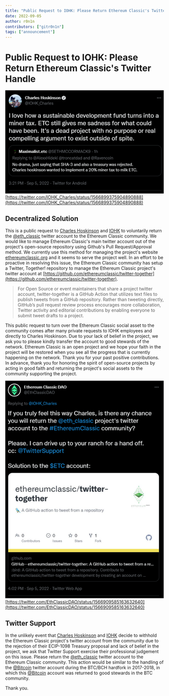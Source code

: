 ```yaml
---
title: "Public Request to IOHK: Please Return Ethereum Classic's Twitter Handle"
date: 2022-09-05
author: r0n1n
contributors: ["gitr0n1n"]
tags: ["announcement"]
---
```


# Public Request to IOHK: Please Return Ethereum Classic's Twitter Handle

![Charles Hoskinson spreading Misinformation about Ethereum Classic](./charles_tweet1.png)
[https://twitter.com/IOHK_Charles/status/1566899375904890888](https://twitter.com/IOHK_Charles/status/1566899375904890888)

## Decentralized Solution

This is a public request to [Charles Hoskinson](https://twitter.com/IOHK_Charles) and [IOHK](https://iohk.io/) to voluntarily return the [@eth_classic](https://twitter.com/eth_classic) twitter account to the Ethereum Classic community. We would like to manage Ethereum Classic's main twitter account out of the project's open-source repository using Github's Pull Request/Approval method. We currently use this method for managing the project's website [ethereumclassic.org](https://ethereumclassic.org) and it seems to serve the project well. In an effort to be proactive in resolving this issue, the Ethereum Classic community has setup a Twitter, Together! repository to manage the Ethereum Classic project's twitter account at [https://github.com/ethereumclassic/twitter-together](https://github.com/ethereumclassic/twitter-together).

> For Open Source or event maintainers that share a project twitter account, twitter-together is a GitHub Action that utilizes text files to publish tweets from a GitHub repository. Rather than tweeting directly, GitHub’s pull request review process encourages more collaboration, Twitter activity and editorial contributions by enabling everyone to submit tweet drafts to a project.

This public request to turn over the Ethereum Classic social asset to the community comes after many private requests to IOHK employees and directly to Charles Hoskinson. Due to your lack of belief in the project, we ask you to please kindly transfer the account to good stewards of the network. Ethereum Classic is an open project and we hope your faith in the project will be restored when you see all the progress that is currently happening on the network. Thank you for your past positive contributions. In advance, thank you for honoring the spirit of open-source projects by acting in good faith and returning the project's social assets to the community supporting the project.

![Ethereum Classic DAO publicly requests IOHK return the project's twitter acount to the community](./charles_tweet2.png)
[https://twitter.com/EthClassicDAO/status/1566909585163632640](https://twitter.com/EthClassicDAO/status/1566909585163632640)

## Twitter Support

In the unlikely event that [Charles Hoskinson](https://twitter.com/IOHK_Charles) and [IOHK](https://iohk.io/) decide to withhold the Ethereum Classic project's twitter account from the community due to the rejection of their ECIP-1098 Treasury proposal and lack of belief in the project, we ask that Twitter Support exercise their professional judgement on this issue. Please return the [@eth_classic](https://twitter.com/eth_classic) twitter account to the Ethereum Classic community. This action would be similar to the handling of the [@Bitcoin](https://twitter.com/bitcoin) twitter account during the BTC/BCH hardfork in 2017-2018, in which this [@Bitcoin](https://twitter.com/bitcoin) account was returned to good stewards in the BTC community.

Thank you.
